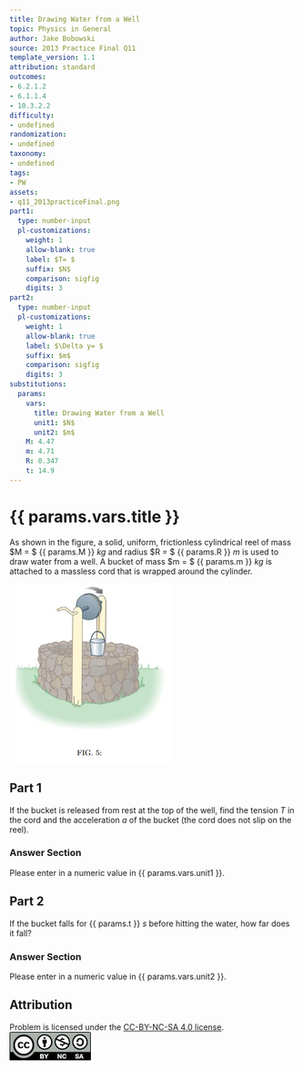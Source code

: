 ```yaml
---
title: Drawing Water from a Well
topic: Physics in General
author: Jake Bobowski
source: 2013 Practice Final Q11
template_version: 1.1
attribution: standard
outcomes:
- 6.2.1.2
- 6.1.1.4
- 10.3.2.2
difficulty:
- undefined
randomization:
- undefined
taxonomy:
- undefined
tags:
- PW
assets:
- q11_2013practiceFinal.png
part1:
  type: number-input
  pl-customizations:
    weight: 1
    allow-blank: true
    label: $T= $
    suffix: $N$
    comparison: sigfig
    digits: 3
part2:
  type: number-input
  pl-customizations:
    weight: 1
    allow-blank: true
    label: $\Delta y= $
    suffix: $m$
    comparison: sigfig
    digits: 3
substitutions:
  params:
    vars:
      title: Drawing Water from a Well
      unit1: $N$
      unit2: $m$
    M: 4.47
    m: 4.71
    R: 0.347
    t: 14.9
---
```

# {{ params.vars.title }}
As  shown  in  the figure,  a  solid,  uniform,  frictionless  cylindrical  reel  of  mass $M = $ {{ params.M }} $kg$ and radius $R = $ {{ params.R }} $m$ is used to draw water from a well.  A bucket of  mass $m = $ {{ params.m }} $kg$ is  attached  to  a  massless  cord  that  is  wrapped  around  the cylinder.

![Figure of a bucket attached to a cylindrical reel and a well.](q11_2013practiceFinal.png)

## Part 1

If  the  bucket  is  released  from  rest  at  the  top  of  the  well,  find  the tension $T$ in the cord and the acceleration $a$ of the bucket (the cord does not slip on the reel).

### Answer Section

Please enter in a numeric value in {{ params.vars.unit1 }}.

## Part 2

If the bucket falls for {{ params.t }} $s$ before hitting the water, how far does it fall?

### Answer Section

Please enter in a numeric value in {{ params.vars.unit2 }}.

## Attribution

Problem is licensed under the [CC-BY-NC-SA 4.0 license](https://creativecommons.org/licenses/by-nc-sa/4.0/).<br> ![The Creative Commons 4.0 license requiring attribution-BY, non-commercial-NC, and share-alike-SA license.](https://raw.githubusercontent.com/firasm/bits/master/by-nc-sa.png)